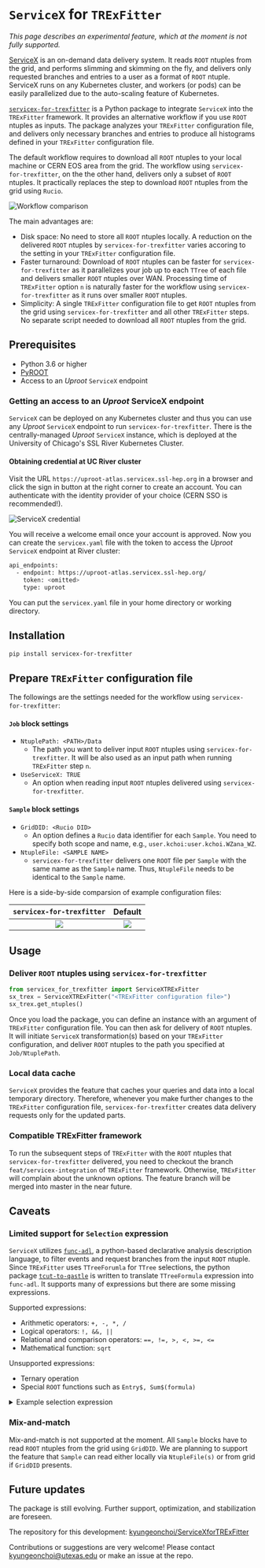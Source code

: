 # `ServiceX` for `TRExFitter`

*This page describes an experimental feature, which at the moment is not fully supported.*

[ServiceX](https://servicex.readthedocs.io) is an on-demand data delivery system.
It reads `ROOT` ntuples from the grid, and performs slimming and skimming on the fly, and delivers only requested branches and entries to a user as a format of `ROOT` ntuple.
ServiceX runs on any Kubernetes cluster, and workers (or pods) can be easily parallelized due to the auto-scaling feature of Kubernetes.

[`servicex-for-trexfitter`](https://github.com/kyungeonchoi/ServiceXforTRExFitter) is a Python package to integrate `ServiceX` into the `TRExFitter` framework.
It provides an alternative workflow if you use `ROOT` ntuples as inputs.
The package analyzes your `TRExFitter` configuration file, and delivers only necessary branches and entries to produce all histograms defined in your `TRExFitter` configuration file.

The default workflow requires to download all `ROOT` ntuples to your local machine or CERN EOS area from the grid.
The workflow using `servicex-for-trexfitter`, on the the other hand, delivers only a subset of `ROOT` ntuples.
It practically replaces the step to download `ROOT` ntuples from the grid using `Rucio`.

![Workflow comparison](img/servicex/current_vs_serviceX_workflow.png)

The main advantages are:

- Disk space: No need to store all `ROOT` ntuples locally.
A reduction on the delivered `ROOT` ntuples by `servicex-for-trexfitter` varies accoring to the setting in your `TRExFitter` configuration file.
- Faster turnaround: Download of `ROOT` ntuples can be faster for `servicex-for-trexfitter` as it parallelizes your job up to each `TTree` of each file and delivers smaller `ROOT` ntuples over WAN.
Processing time of `TRExFitter` option `n` is naturally faster for the workflow using `servicex-for-trexfitter` as it runs over smaller `ROOT` ntuples.
- Simplicity: A single `TRExFitter` configuration file to get `ROOT` ntuples from the grid using `servicex-for-trexfitter` and all other `TRExFitter` steps. No separate script needed to download all `ROOT` ntuples from the grid.

## Prerequisites

- Python 3.6 or higher
- [PyROOT](https://root.cern/manual/python/)
- Access to an *Uproot* `ServiceX` endpoint

### Getting an access to an *Uproot* ServiceX endpoint

`ServiceX` can be deployed on any Kubernetes cluster and thus you can use any *Uproot* `ServiceX` endpoint to run `servicex-for-trexfitter`.
There is the centrally-managed *Uproot* `ServiceX` instance, which is deployed at the University of Chicago's SSL River Kubernetes Cluster.

#### Obtaining credential at UC River cluster

Visit the URL `https://uproot-atlas.servicex.ssl-hep.org` in a browser and click the sign in button at the right corner to create an account.
You can authenticate with the identity provider of your choice (CERN SSO is recommended!).

![ServiceX credential](img/servicex/copy-api-token.png)

You will receive a welcome email once your account is approved.
Now you can create the `servicex.yaml` file with the token to access the *Uproot* `ServiceX` endpoint at River cluster:
```bash
api_endpoints:
  - endpoint: https://uproot-atlas.servicex.ssl-hep.org/
    token: <omitted>
    type: uproot
```

You can put the `servicex.yaml` file in your home directory or working directory.

## Installation

```bash
pip install servicex-for-trexfitter
```

## Prepare `TRExFitter` configuration file

The followings are the settings needed for the workflow using `servicex-for-trexfitter`:

#### `Job` block settings

- `NtuplePath: <PATH>/Data`
    - The path you want to deliver input `ROOT` ntuples using `servicex-for-trexfitter`.
It will be also used as an input path when running `TRExFitter` step `n`.
- `UseServiceX: TRUE`
    - An option when reading input `ROOT` ntuples delivered using `servicex-for-trexfitter`.

#### `Sample` block settings

- `GridDID: <Rucio DID>`
    - An option defines a `Rucio` data identifier for each `Sample`.
You need to specify both scope and name, e.g., `user.kchoi:user.kchoi.WZana_WZ`.
- `NtupleFile: <SAMPLE NAME>`
    - `servicex-for-trexfitter` delivers one `ROOT` file per `Sample` with the same name as the `Sample` name.
Thus, `NtupleFile` needs to be identical to the `Sample` name.

Here is a side-by-side comparsion of example configuration files:

`servicex-for-trexfitter` | Default
:--------:|:------:
![](img/servicex/config_servicex.png) | ![](img/servicex/config_trexfitter.png)

## Usage

### Deliver `ROOT` ntuples using `servicex-for-trexfitter`

```python
from servicex_for_trexfitter import ServiceXTRExFitter
sx_trex = ServiceXTRExFitter("<TRExFitter configuration file>")
sx_trex.get_ntuples()
```

Once you load the package, you can define an instance with an argument of `TRExFitter` configuration file.
You can then ask for delivery of `ROOT` ntuples.
It will initiate `ServiceX` transformation(s) based on your `TRExFitter` configuration, and deliver `ROOT` ntuples to the path you specified at `Job/NtuplePath`.

### Local data cache

`ServiceX` provides the feature that caches your queries and data into a local temporary directory.
Therefore, whenever you make further changes to the `TRExFitter` configuration file, `servicex-for-trexfitter` creates data delivery requests only for the updated parts.

### Compatible TRExFitter framework

To run the subsequent steps of `TRExFitter` with the `ROOT` ntuples that `servicex-for-trexfitter` delivered, you need to checkout the branch `feat/servicex-integration` of `TRExFitter` framework.
Otherwise, `TRExFitter` will complain about the unknown options.
The feature branch will be merged into master in the near future.

## Caveats

### Limited support for `Selection` expression

`ServiceX` utilizes [`func-adl`](https://github.com/iris-hep/func_adl), a python-based declarative analysis description language, to filter events and request branches from the input `ROOT` ntuple.
Since `TRExFitter` uses `TTreeForumla` for `TTree` selections, the python package [`tcut-to-qastle`](https://github.com/ssl-hep/TCutToQastleWrapper) is written to translate `TTreeFormula` expression into `func-adl`.
It supports many of expressions but there are some missing expressions.

Supported expressions:

- Arithmetic operators: `+, -, *, /`
- Logical operators: `!, &&, ||`
- Relational and comparison operators: `==, !=, >, <, >=, <=`
- Mathematical function: `sqrt`

Unsupported expressions:

- Ternary operation
- Special `ROOT` functions such as `Entry$, Sum$(formula)`

<details>
  <summary markdown="span">Example selection expression</summary>
  ```
  (lep_isTrigMatch_0||lep_isTrigMatch_1||lep_isTrigMatch_2) &&  ( (abs(lep_ID_0)==11 && lep_isolationFCLoose_0&& lep_promptLeptonVeto_TagWeight_0<-0.3 &&lep_ambiguityType_0==0) || (abs(lep_ID_0)==13 && lep_isMedium_0 && lep_isolationFCLoose_0 && lep_promptLeptonVeto_TagWeight_0<-0.3 && lep_ambiguityType_0 == 0) )&&( (abs(lep_ID_1)==11 && lep_isolationFCLoose_1&& lep_promptLeptonVeto_TagWeight_1<-0.3 &&lep_ambiguityType_1==0) || (abs(lep_ID_1)==13 && lep_isMedium_1 && lep_isolationFCLoose_1 && lep_promptLeptonVeto_TagWeight_1<-0.3 && lep_ambiguityType_1 == 0) )&&( (abs(lep_ID_2)==11 && lep_isolationFCLoose_2&& lep_promptLeptonVeto_TagWeight_2<-0.3 &&lep_ambiguityType_2==0) || (abs(lep_ID_2)==13 && lep_isMedium_2 && lep_isolationFCLoose_2 && lep_promptLeptonVeto_TagWeight_2<-0.3 && lep_ambiguityType_2 == 0) )&& lep_promptLeptonVeto_TagWeight_0>-1.05 && lep_promptLeptonVeto_TagWeight_1>-1.05 &&  lep_promptLeptonVeto_TagWeight_2>-1.05 && nJets_OR==1 &&  trilep_type>0&&(lep_Pt_0>10e3&&lep_Pt_1>20e3&&lep_Pt_2>20e3)&&abs(total_charge)==1&&(((lep_ID_0==-lep_ID_1 && ((lep_ID_0==-lep_ID_1&&abs(Mll01-91.2e3)<10e3)))||(lep_ID_0==-lep_ID_2&&abs(Mll02-91.2e3)<10e3)))&&(lep_ID_0!=-lep_ID_1||(Mll01>12e3))&&(lep_ID_0!=-lep_ID_2||(Mll02>12e3))&&( ( (abs(lep_ID_0) == 13 &&lep_isMedium_0) ||( abs( lep_ID_0 ) == 11&&abs( lep_Eta_0 ) <2.0)) && ((abs( lep_ID_1 ) == 11&&abs( lep_Eta_1 ) <2.0)|| (abs(lep_ID_1) == 13 && lep_isMedium_1) ) && ((abs( lep_ID_2 ) == 11&&abs( lep_Eta_2 ) <2.0)||(abs( lep_ID_2 ) == 13 && lep_isMedium_2)))&&nJets_OR>0&&nJets_OR<3&&abs(Mlll012-91.2e3)>10e3&&met_met>20e3
  ```
</details>

### Mix-and-match

Mix-and-match is not supported at the moment.
All `Sample` blocks have to read `ROOT` ntuples from the grid using `GridDID`.
We are planning to support the feature that `Sample` can read either locally via `NtupleFile(s)` or from grid if `GridDID` presents.

## Future updates

The package is still evolving.
Further support, optimization, and stabilization are foreseen.

The repository for this development: [kyungeonchoi/ServiceXforTRExFitter](https://github.com/kyungeonchoi/ServiceXforTRExFitter)

Contributions or suggestions are very welcome! Please contact [kyungeonchoi@utexas.edu](mailto:kyungeonchoi@utexas.edu) or make an issue at the repo.
